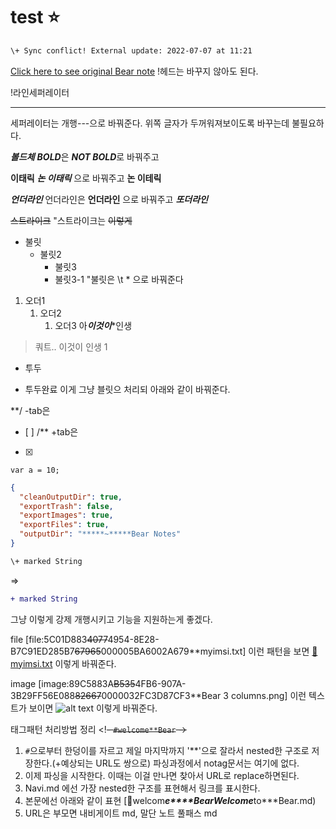 # test ⭐️
```diff
\+ Sync conflict! External update: 2022-07-07 at 11:21
```

[Click here to see original Bear note](bear:*/x~~callback-url*open-note?id=C026DB37-57BB-4D63-B26D-BF8F5AD21A84-67965~~000005B4CA4ACA15)
!헤드는 바꾸지 않아도 된다.

!라인세퍼레이터




---
세퍼레이터는 개행---으로 바꿔준다. 위쪽 글자가 두꺼워져보이도록 바꾸는데 불필요하다.

***볼드체***
***BOLD***은 ***NOT BOLD***로 바꿔주고

**이태릭**
***논 이태릭*** 으로 바꿔주고
**논
이테릭**

***언더라인***
언더라인은 ****언더라인**** 으로 바꿔주고 ***또더라인***

~~스트라이크~~
"스트라이크는 ~~이렇게~~

* 불릿
	* 불릿2
		* 불릿3
		* 불릿3-1
"불릿은 \t * 으로 바꿔준다

1. 오더1
	1. 오더2
		1. 오더3
아***이것이****인생

> 쿼트.. 이것이 인생
1
- 투두
+ 투두완료
이게 그냥 블릿으 처리되 아래와 같이 바꿔준다.

**/ -tab은
- [ ]
/** +tab은
- [x]


`var a = 10;`


```json
{
  "cleanOutputDir": true,
  "exportTrash": false,
  "exportImages": true,
  "exportFiles": true,
  "outputDir": "*****~*****Bear Notes"
}
```


```diff
\+ marked String
```

=>
```diff
+ marked String
```
그냥 이렇게 강제 개행시키고 기능을 지원하는게 좋겠다.

file
[file:5C01D883~~4077~~4954-8E28-B7C91ED285B7~~67965~~000005BA6002A679**myimsi.txt]
이런 패턴을 보면
[💾myimsi.txt](https:/**github.co*****m*****PlayGroun*****d*****maste*****r*****file*****s*****myimsi.txt)
이렇게 바꿔준다.


image
[image:89C5883A~~B535~~4FB6-907A-3B29FF56E088~~82667~~0000032FC3D87CF3**Bear 3 columns.png]
이런 텍스트가 보이면
![alt text](image*****s*****Pro.jpg)
이렇게 바꿔준다.

태그패턴 처리방법 정리
<!~~- `#welcome**Bear` -~~>
1) `#`으로부터 한덩이를 자르고 제일 마지막까지 '**'으로 잘라서 nested한 구조로 저장한다.(+예상되는 URL도 쌍으로) 파싱과정에서 notag문서는 여기에 없다.
2) 이제 파싱을 시작한다. 이때는 이걸 만나면 찾아서 URL로 replace하면된다.
3) Navi.md 에선 가장 nested한 구조를 표현해서 링크를 표시한다.
4) 본문에선 아래와 같이 표현
[🔗welcom*****e****Bear**Welcome***to***Bear.md)
4) URL은 부모면 내비게이트 md, 말단 노트 풀패스 md

<!-- {BearID:79A70F71-3273-4C53-8795-13E1238519BD-76434-000006075B065F90} -->
